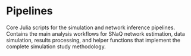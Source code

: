 # Pipelines

Core Julia scripts for the simulation and network inference pipelines. Contains the main analysis workflows for SNaQ network estimation, data simulation, results processing, and helper functions that implement the complete simulation study methodology.
